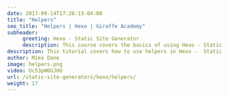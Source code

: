 ```yaml
---
date: 2017-09-14T17:26:13-04:00
title: "Helpers"
seo_title: "Helpers | Hexo | Giraffe Academy"
subheader:
     greeting: Hexo - Static Site Generator
     description: This course covers the basics of using Hexo - Static Site Generator. Work your way through the articles and we'll teach you everything you need to know to create a professional and scalable website or blog!
description: This tutorial covers how to use helpers in Hexo -  Static Site Generator.
author: Mike Dane
image: helpers.png
video: Uc53pW0GJHU
url: /static-site-generators/hexo/helpers/
weight: 17
---
```

